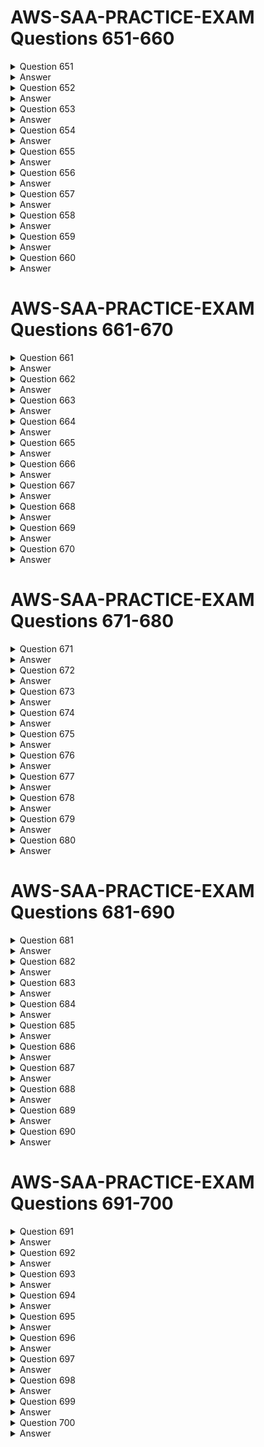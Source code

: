 # AWS-SAA-PRACTICE-EXAM Questions 651-660

<details>
    <summary>Question 651</summary>

A company stores a large volume of image files in an Amazon S3 bucket. The images need to be readily available for the first 180 days. The images are infrequently accessed for the next 180 days. After 360 days, the images need to be archived but must be available instantly upon request. After 5 years, only auditors can access the images. The auditors must be able to retrieve the images within 12 hours. The images cannot be lost during this process. A developer will use S3 Standard storage for the first 180 days. The developer needs to configure an S3 Lifecycle rule. Which solution will meet these requirements MOST cost-effectively?

-   [ ] A. Transition the objects to S3 One Zone-Infrequent Access (S3 One Zone-IA) after 180 days.
    S3 Glacier Instant Retrieval after 360 days, and S3 Glacier Deep Archive after 5 years.
-   [ ] B. Transition the objects to S3 One Zone-Infrequent Access (S3 One Zone-IA) after 180 days.
    S3 Glacier Flexible Retrieval after 360 days, and S3 Glacier Deep Archive after 5 years.
-   [ ] C. Transition the objects to S3 Standard-Infrequent Access (S3 Standard-IA) after 180 days, S3 Glacier Instant Retrieval after 360 days, and S3 Glacier Deep Archive after 5 years.
-   [ ] D. Transition the objects to S3 Standard-Infrequent Access (S3 Standard-IA) after 180 days, S3 Glacier Flexible Retrieval after 360 days, and S3 Glacier Deep Archive after 5 years.

</details>

<details>
    <summary>Answer</summary>

-   [ ] C. Transition the objects to S3 Standard-Infrequent Access (S3 Standard-IA) after 180 days, S3 Glacier Instant Retrieval after 360 days, and S3 Glacier Deep Archive after 5 years.

Why these are the correct answers:

C. Transition the objects to S3 Standard-Infrequent Access (S3 Standard-IA) after 180 days, S3 Glacier Instant Retrieval after 360 days, and S3 Glacier Deep Archive after 5 years.

-   [ ] S3 Standard-IA is cost-effective for infrequently accessed data.
-   [ ] S3 Glacier Instant Retrieval provides instant access for archived data.
-   [ ] S3 Glacier Deep Archive is suitable for long-term archival with retrieval times within 12 hours.
-   [ ] This combination meets all the requirements in a cost-effective manner.

<hr> Why are the other answers wrong? <hr>

-   [ ] A and B. S3 One Zone-IA is cheaper but less resilient than S3 Standard-IA.
-   [ ] D. S3 Glacier Flexible Retrieval has retrieval times of several hours, not instant.

Therefore, Option C is the most cost-effective solution that meets the requirements.
</details>
<details>
    <summary>Question 652</summary>

A company has a large data workload that runs for 6 hours each day. The company cannot lose any data while the process is running. A solutions architect is designing an Amazon EMR cluster configuration to support this critical data workload. Which solution will meet these requirements MOST cost-effectively?

-   [ ] A. Configure a long-running cluster that runs the primary node and core nodes on On-Demand Instances and the task nodes on Spot Instances.
-   [ ] B. Configure a transient cluster that runs the primary node and core nodes on On-Demand Instances and the task nodes on Spot Instances.
-   [ ] C. Configure a transient cluster that runs the primary node on an On-Demand Instance and the core nodes and task nodes on Spot Instances.
-   [ ] D. Configure a long-running cluster that runs the primary node on an On-Demand Instance, the core nodes on Spot Instances, and the task nodes on Spot Instances.

</details>

<details>
    <summary>Answer</summary>

-   [ ] B. Configure a transient cluster that runs the primary node and core nodes on On-Demand Instances and the task nodes on Spot Instances.

Why these are the correct answers:

B. Configure a transient cluster that runs the primary node and core nodes on On-Demand Instances and the task nodes on Spot Instances.

-   [ ] Transient clusters are cost-effective for short-lived workloads.
-   [ ] On-Demand Instances for primary and core nodes ensure data is not lost.
-   [ ] Spot Instances for task nodes reduce costs for compute capacity.

<hr> Why are the other answers wrong? <hr>

-   [ ] A and D. Long-running clusters are more expensive for daily 6-hour workloads.
-   [ ] C. Using Spot Instances for core nodes risks data loss.

Therefore, Option B is the most cost-effective solution for this scenario.
</details>
<details>
    <summary>Question 653</summary>

A company maintains an Amazon RDS database that maps users to cost centers. The company has accounts in an organization in AWS Organizations. The company needs a solution that will tag all resources that are created in a specific AWS account in the organization. The solution must tag each resource with the cost center ID of the user who created the resource. Which solution will meet these requirements?

-   [ ] A. Move the specific AWS account to a new organizational unit (OU) in Organizations from the management account.
    Create a service control policy (SCP) that requires all existing resources to have the correct cost center tag before the resources are created.
    Apply the SCP to the new OU.
-   [ ] B. Create an AWS Lambda function to tag the resources after the Lambda function looks up the appropriate cost center from the RDS database.
    Configure an Amazon EventBridge rule that reacts to AWS CloudTrail events to invoke the Lambda function.
-   [ ] C. Create an AWS CloudFormation stack to deploy an AWS Lambda function.
    Configure the Lambda function to look up the appropriate cost center from the RDS database and to tag resources.
    Create an Amazon EventBridge scheduled rule to invoke the CloudFormation stack.
-   [ ] D. Create an AWS Lambda function to tag the resources with a default value.
    Configure an Amazon EventBridge rule that reacts to AWS CloudTrail events to invoke the Lambda function when a resource is missing the cost center tag.

</details>

<details>
    <summary>Answer</summary>

-   [ ] B. Create an AWS Lambda function to tag the resources after the Lambda function looks up the appropriate cost center from the RDS database.
    Configure an Amazon EventBridge rule that reacts to AWS CloudTrail events to invoke the Lambda function.

Why these are the correct answers:

B. Create an AWS Lambda function to tag the resources after the Lambda function looks up the appropriate cost center from the RDS database. Configure an Amazon EventBridge rule that reacts to AWS CloudTrail events to invoke the Lambda function.

-   [ ] Lambda can look up the cost center ID from the RDS database.
-   [ ] EventBridge can trigger the Lambda function when resources are created.
-   [ ] This ensures all new resources are tagged correctly.

<hr> Why are the other answers wrong? <hr>

-   [ ] A. SCPs do not tag resources; they control permissions.
-   [ ] C. CloudFormation is for provisioning resources, not for continuous tagging.
-   [ ] D. Tagging with a default value does not meet the requirement to use the user's cost center ID.

Therefore, Option B is the correct solution for tagging resources with user-specific cost center IDs.
</details>
<details>
    <summary>Question 654</summary>

A company recently migrated its web application to the AWS Cloud. The company uses an Amazon EC2 instance to run multiple processes to host the application. The processes include an Apache web server that serves static content. The Apache web server makes requests to a PHP application that uses a local Redis server for user sessions. The company wants to redesign the architecture to be highly available and to use AWS managed solutions. Which solution will meet these requirements?

-   [ ] A. Use AWS Elastic Beanstalk to host the static content and the PHP application.
    Configure Elastic Beanstalk to deploy its EC2 instance into a public subnet.
    Assign a public IP address.
-   [ ] B. Use AWS Lambda to host the static content and the PHP application.
    Use an Amazon API Gateway REST API to proxy requests to the Lambda function.
    Set the API Gateway CORS configuration to respond to the domain name.
    Configure Amazon ElastiCache for Redis to handle session information.
-   [ ] C. Keep the backend code on the EC2 instance.
    Create an Amazon ElastiCache for Redis cluster that has Multi-AZ enabled.
    Configure the ElastiCache for Redis cluster in cluster mode.
    Copy the frontend resources to Amazon S3.
    Configure the backend code to reference the EC2 instance.
-   [ ] D. Configure an Amazon CloudFront distribution with an Amazon S3 endpoint to an S3 bucket that is configured to host the static content.
    Configure an Application Load Balancer that targets an Amazon Elastic Container Service (Amazon ECS) service that runs AWS Fargate tasks for the PHP application.
    Configure the PHP application to use an Amazon ElastiCache for Redis cluster that runs in multiple Availability Zones.

</details>

<details>
    <summary>Answer</summary>

-   [ ] D. Configure an Amazon CloudFront distribution with an Amazon S3 endpoint to an S3 bucket that is configured to host the static content.
    Configure an Application Load Balancer that targets an Amazon Elastic Container Service (Amazon ECS) service that runs AWS Fargate tasks for the PHP application.
    Configure the PHP application to use an Amazon ElastiCache for Redis cluster that runs in multiple Availability Zones.

Why these are the correct answers:

D. Configure an Amazon CloudFront distribution with an Amazon S3 endpoint to an S3 bucket that is configured to host the static content. Configure an Application Load Balancer that targets an Amazon Elastic Container Service (Amazon ECS) service that runs AWS Fargate tasks for the PHP application. Configure the PHP application to use an Amazon ElastiCache for Redis cluster that runs in multiple Availability Zones.

-   [ ] CloudFront and S3 provide highly available hosting for static content.
-   [ ] ECS Fargate with an ALB provides scalable and managed compute for the PHP application.
-   [ ] ElastiCache for Redis in Multi-AZ ensures highly available session management.
-   [ ] This architecture uses managed services for high availability.

<hr> Why are the other answers wrong? <hr>

-   [ ] A. Elastic Beanstalk simplifies deployment but does not provide the same level of scalability and management as other services.
-   [ ] B. Lambda is not suitable for hosting long-running applications like a web server.
-   [ ] C. Keeping the backend on EC2 does not fully leverage managed services for scalability and availability.

Therefore, Option D is the best solution for a highly available and managed architecture.
</details>
<details>
    <summary>Question 655</summary>

A company runs a web application on Amazon EC2 instances in an Auto Scaling group that has a target group. The company designed the application to work with session affinity (sticky sessions) for a better user experience. The application must be available publicly over the internet as an endpoint. A WAF must be applied to the endpoint for additional security. Session affinity (sticky sessions) must be configured on the endpoint. Which combination of steps will meet these requirements? (Choose two.)

-   [ ] A. Create a public Network Load Balancer.
    Specify the application target group.
-   [ ] B. Create a Gateway Load Balancer.
    Specify the application target group.
-   [ ] C. Create a public Application Load Balancer.
    Specify the application target group.
-   [ ] D. Create a second target group.
    Add Elastic IP addresses to the EC2 instances.
-   [ ] E. Create a web ACL in AWS WAF.
    Associate the web ACL with the endpoint

</details>

<details>
    <summary>Answer</summary>

-   [ ] C. Create a public Application Load Balancer.
    Specify the application target group.
-   [ ] E. Create a web ACL in AWS WAF.
    Associate the web ACL with the endpoint

Why these are the correct answers:

C. Create a public Application Load Balancer. Specify the application target group.

-   [ ] Application Load Balancers (ALBs) support session affinity (sticky sessions) for web applications.
-   [ ] ALBs can be public, allowing access over the internet.

E. Create a web ACL in AWS WAF. Associate the web ACL with the endpoint

-   [ ] AWS WAF provides web application firewall capabilities.
-   [ ] It can be associated with an ALB for security.

<hr> Why are the other answers wrong? <hr>

-   [ ] A. Network Load Balancers (NLBs) do not support session affinity.
-   [ ] B. Gateway Load Balancers are for third-party virtual appliances.
-   [ ] D. Creating a second target group with Elastic IPs is not necessary for this setup.

Therefore, Options C and E are the correct steps to meet the requirements.
</details>
<details>
    <summary>Question 656</summary>

A company runs a website that stores images of historical events. Website users need the ability to search and view images based on the year that the event in the image occurred. On average, users request each image only once or twice a year. The company wants a highly available solution to store and deliver the images to users. Which solution will meet these requirements MOST cost-effectively?

-   [ ] A. Store images in Amazon Elastic Block Store (Amazon EBS).
    Use a web server that runs on Amazon EC2.
-   [ ] B. Store images in Amazon Elastic File System (Amazon EFS).
    Use a web server that runs on Amazon EC2.
-   [ ] C. Store images in Amazon S3 Standard.
    Use S3 Standard to directly deliver images by using a static website.
-   [ ] D. Store images in Amazon S3 Standard-Infrequent Access (S3 Standard-IA).
    Use S3 Standard-IA to directly deliver images by using a static website.

</details>

<details>
    <summary>Answer</summary>

-   [ ] D. Store images in Amazon S3 Standard-Infrequent Access (S3 Standard-IA).
    Use S3 Standard-IA to directly deliver images by using a static website.

Why these are the correct answers:

D. Store images in Amazon S3 Standard-Infrequent Access (S3 Standard-IA). Use S3 Standard-IA to directly deliver images by using a static website.

-   [ ] S3 Standard-IA is designed for data that is infrequently accessed, which reduces storage costs.
-   [ ] S3 can directly deliver images, simplifying the architecture.
-   [ ] This solution is highly available and cost-effective.

<hr> Why are the other answers wrong? <hr>

-   [ ] A and B. EBS and EFS are more expensive for storing large amounts of infrequently accessed data.
-   [ ] C. S3 Standard is more expensive than S3 Standard-IA for infrequently accessed data.

Therefore, Option D is the most cost-effective solution for storing and delivering images.
</details>
<details>
    <summary>Question 657</summary>

A company has multiple AWS accounts in an organization in AWS Organizations that different business units use. The company has multiple offices around the world. The company needs to update security group rules to allow new office CIDR ranges or to remove old CIDR ranges across the organization. The company wants to centralize the management of security group rules to minimize the administrative overhead that updating CIDR ranges requires. Which solution will meet these requirements MOST cost-effectively?

-   [ ] A. Create VPC security groups in the organization's management account.
    Update the security groups when a CIDR range update is necessary.
-   [ ] B. Create a VPC customer managed prefix list that contains the list of CIDRs.
    Use AWS Resource Access Manager (AWS RAM) to share the prefix list across the organization.
    Use the prefix list in the security groups across the organization.
-   [ ] C. Create an AWS managed prefix list.
    Use an AWS Security Hub policy to enforce the security group update across the organization.
    Use an AWS Lambda function to update the prefix list automatically when the CIDR ranges change.
-   [ ] D. Create security groups in a central administrative AWS account.
    Create an AWS Firewall Manager common security group policy for the whole organization.
    Select the previously created security groups as primary groups in the policy.

</details>

<details>
    <summary>Answer</summary>

-   [ ] B. Create a VPC customer managed prefix list that contains the list of CIDRs.
    Use AWS Resource Access Manager (AWS RAM) to share the prefix list across the organization.
    Use the prefix list in the security groups across the organization.

Why these are the correct answers:

B. Create a VPC customer managed prefix list that contains the list of CIDRs. Use AWS Resource Access Manager (AWS RAM) to share the prefix list across the organization. Use the prefix list in the security groups across the organization.

-   [ ] Prefix lists allow you to group multiple CIDR blocks and reference them in security groups.
-   [ ] AWS RAM allows sharing prefix lists across AWS accounts.
-   [ ] This centralizes CIDR management and reduces overhead.

<hr> Why are the other answers wrong? <hr>

-   [ ] A. Managing security groups in the management account does not scale well.
-   [ ] C. AWS Security Hub does not enforce security group rules.
-   [ ] D. AWS Firewall Manager is more complex and expensive for this simple use case.

Therefore, Option B is the most cost-effective solution for centralized CIDR management.
</details>
<details>
    <summary>Question 658</summary>

A company uses an on-premises network-attached storage (NAS) system to provide file shares to its high performance computing (HPC) workloads. The company wants to migrate its latency-sensitive HPC workloads and its storage to the AWS Cloud. The company must be able to provide NFS and SMB multi-protocol access from the file system. Which solution will meet these requirements with the LEAST latency? (Choose two.)

-   [ ] A. Deploy compute optimized EC2 instances into a cluster placement group.
-   [ ] B. Deploy compute optimized EC2 instances into a partition placement group.
-   [ ] C. Attach the EC2 instances to an Amazon FSx for Lustre file system.
-   [ ] D. Attach the EC2 instances to an Amazon FSx for OpenZFS file system.
-   [ ] E. Attach the EC2 instances to an Amazon FSx for NetApp ONTAP file system.

</details>

<details>
    <summary>Answer</summary>

-   [ ] A. Deploy compute optimized EC2 instances into a cluster placement group.
-   [ ] E. Attach the EC2 instances to an Amazon FSx for NetApp ONTAP file system.

Why these are the correct answers:

A. Deploy compute optimized EC2 instances into a cluster placement group.

-   [ ] Cluster placement groups reduce latency by placing instances close together.
-   [ ] Compute-optimized instances provide high performance for HPC.

E. Attach the EC2 instances to an Amazon FSx for NetApp ONTAP file system.

-   [ ] FSx for NetApp ONTAP provides multi-protocol access (NFS and SMB) and high performance.
-   [ ] It is suitable for latency-sensitive workloads.

<hr> Why are the other answers wrong? <hr>

-   [ ] B. Partition placement groups are for fault tolerance, not minimizing latency.
-   [ ] C and D. FSx for Lustre and FSx for OpenZFS are not the best options for multi-protocol access compared to FSx for NetApp ONTAP.

Therefore, Options A and E are the correct choices for minimizing latency and providing multi-protocol access.
</details>
<details>
    <summary>Question 659</summary>

A company is relocating its data center and wants to securely transfer 50 TB of data to AWS within 2 weeks. The existing data center has a Site-to-Site VPN connection to AWS that is 90% utilized. Which AWS service should a solutions architect use to meet these requirements?

-   [ ] A. AWS DataSync with a VPC endpoint
-   [ ] B. AWS Direct Connect
-   [ ] C. AWS Snowball Edge Storage Optimized
-   [ ] D. AWS Storage Gateway

</details>

<details>
    <summary>Answer</summary>

-   [ ] C. AWS Snowball Edge Storage Optimized

Why these are the correct answers:

C. AWS Snowball Edge Storage Optimized

-   [ ] Snowball Edge is designed for large-scale data transfers.
-   [ ] It bypasses the VPN, which is already heavily utilized.
-   [ ] It can transfer 50 TB within 2 weeks.

<hr> Why are the other answers wrong? <hr>

-   [ ] A. DataSync is for online data transfers, which would be slow over a congested VPN.
-   [ ] B. Direct Connect takes time to establish and is not suitable for a quick, one-time migration.
-   [ ] D. Storage Gateway is for hybrid storage, not for large-scale data migration.

Therefore, Option C is the most suitable service for this scenario.
</details>
<details>
    <summary>Question 660</summary>

A company hosts an application on Amazon EC2 On-Demand Instances in an Auto Scaling group. Application peak hours occur at the same time each day. Application users report slow application performance at the start of peak hours. The application performs normally 2-3 hours after peak hours begin. The company wants to ensure that the application works properly at the start of peak hours. Which solution will meet these requirements?

-   [ ] A. Configure an Application Load Balancer to distribute traffic properly to the instances.
-   [ ] B. Configure a dynamic scaling policy for the Auto Scaling group to launch new instances based on memory utilization.
-   [ ] C. Configure a dynamic scaling policy for the Auto Scaling group to launch new instances based on CPU utilization.
-   [ ] D. Configure a scheduled scaling policy for the Auto Scaling group to launch new instances before peak hours.

</details>

<details>
    <summary>Answer</summary>

-   [ ] D. Configure a scheduled scaling policy for the Auto Scaling group to launch new instances before peak hours.

Why these are the correct answers:

D. Configure a scheduled scaling policy for the Auto Scaling group to launch new instances before peak hours.

-   [ ] Scheduled scaling allows you to add instances in advance of known peak times.
-   [ ] This ensures capacity is available when needed, preventing performance issues.

<hr> Why are the other answers wrong? <hr>

-   [ ] A. An ALB distributes traffic but does not address scaling.
-   [ ] B and C. Dynamic scaling reacts to increased load, but in this case, the load is predictable, so scheduled scaling is more efficient.

Therefore, Option D is the best solution for predictable peak hours.
</details>

# AWS-SAA-PRACTICE-EXAM Questions 661-670

<details>
    <summary>Question 661</summary>

A company runs applications on AWS that connect to the company's Amazon RDS database. The applications scale on weekends and at peak times of the year. The company wants to scale the database more effectively for its applications that connect to the database. Which solution will meet these requirements with the LEAST operational overhead?

-   [ ] A. Use Amazon DynamoDB with connection pooling with a target group configuration for the database.
    Change the applications to use the DynamoDB endpoint.
-   [ ] B. Use Amazon RDS Proxy with a target group for the database.
    Change the applications to use the RDS Proxy endpoint.
-   [ ] C. Use a custom proxy that runs on Amazon EC2 as an intermediary to the database.
    Change the applications to use the custom proxy endpoint.
-   [ ] D. Use an AWS Lambda function to provide connection pooling with a target group configuration for the database.
    Change the applications to use the Lambda function.

</details>

<details>
    <summary>Answer</summary>

-   [ ] B. Use Amazon RDS Proxy with a target group for the database.
    Change the applications to use the RDS Proxy endpoint.

Why these are the correct answers:

B. Use Amazon RDS Proxy with a target group for the database. Change the applications to use the RDS Proxy endpoint.

-   [ ] Amazon RDS Proxy manages database connections, improving scalability and efficiency.
-   [ ] It reduces the overhead of establishing new connections.
-   [ ] This is a managed service, minimizing operational overhead.

<hr> Why are the other answers wrong? <hr>

-   [ ] A. DynamoDB is a NoSQL database and requires significant application changes.
-   [ ] C. A custom proxy on EC2 requires managing EC2 instances.
-   [ ] D. Lambda is not suitable for managing database connections.

Therefore, Option B is the most suitable solution for efficient database scaling with minimal overhead.
</details>
<details>
    <summary>Question 662</summary>

A company uses AWS Cost Explorer to monitor its AWS costs. The company notices that Amazon Elastic Block Store (Amazon EBS) storage and snapshot costs increase every month. However, the company does not purchase additional EBS storage every month. The company wants to optimize monthly costs for its current storage usage. Which solution will meet these requirements with the LEAST operational overhead?

-   [ ] A. Use logs in Amazon CloudWatch Logs to monitor the storage utilization of Amazon EBS.
    Use Amazon EBS Elastic Volumes to reduce the size of the EBS volumes.
-   [ ] B. Use a custom script to monitor space usage.
    Use Amazon EBS Elastic Volumes to reduce the size of the EBS volumes.
-   [ ] C. Delete all expired and unused snapshots to reduce snapshot costs.
-   [ ] D. Delete all nonessential snapshots.
    Use Amazon Data Lifecycle Manager to create and manage the snapshots according to the company's snapshot policy requirements.

</details>

<details>
    <summary>Answer</summary>

-   [ ] D. Delete all nonessential snapshots.
    Use Amazon Data Lifecycle Manager to create and manage the snapshots according to the company's snapshot policy requirements.

Why these are the correct answers:

D. Delete all nonessential snapshots. Use Amazon Data Lifecycle Manager to create and manage the snapshots according to the company's snapshot policy requirements.

-   [ ] Snapshots consume storage and increase costs.
-   [ ] Deleting nonessential snapshots reduces costs.
-   [ ] Data Lifecycle Manager automates snapshot management.

<hr> Why are the other answers wrong? <hr>

-   [ ] A and B. Monitoring storage utilization does not directly reduce snapshot costs.
-   [ ] C. Manually deleting snapshots is operationally intensive.

Therefore, Option D is the most efficient solution for optimizing EBS costs.
</details>
<details>
    <summary>Question 663</summary>

A company is developing a new application on AWS. The application consists of an Amazon Elastic Container Service (Amazon ECS) cluster, an Amazon S3 bucket that contains assets for the application, and an Amazon RDS for MySQL database that contains the dataset for the application. The dataset contains sensitive information. The company wants to ensure that only the ECS cluster can access the data in the RDS for MySQL database and the data in the S3 bucket. Which solution will meet these requirements?

-   [ ] A. Create a new AWS Key Management Service (AWS KMS) customer managed key to encrypt both the S3 bucket and the RDS for MySQL database.
    Ensure that the KMS key policy includes encrypt and decrypt permissions for the ECS task execution role.
-   [ ] B. Create an AWS Key Management Service (AWS KMS) AWS managed key to encrypt both the S3 bucket and the RDS for MySQL database.
    Ensure that the S3 bucket policy specifies the ECS task execution role as a user.
-   [ ] C. Create an S3 bucket policy that restricts bucket access to the ECS task execution role.
    Create a VPC endpoint for Amazon RDS for MySQL.
    Update the RDS for MySQL security group to allow access from only the subnets that the ECS cluster will generate tasks in.
-   [ ] D. Create a VPC endpoint for Amazon RDS for MySQL.
    Update the RDS for MySQL security group to allow access from only the subnets that the ECS cluster will generate tasks in.
    Create a VPC endpoint for Amazon S3.
    Update the S3 bucket policy to allow access from only the S3 VPC endpoint.

</details>

<details>
    <summary>Answer</summary>

-   [ ] A. Create a new AWS Key Management Service (AWS KMS) customer managed key to encrypt both the S3 bucket and the RDS for MySQL database.
    Ensure that the KMS key policy includes encrypt and decrypt permissions for the ECS task execution role.

Why these are the correct answers:

A. Create a new AWS Key Management Service (AWS KMS) customer managed key to encrypt both the S3 bucket and the RDS for MySQL database. Ensure that the KMS key policy includes encrypt and decrypt permissions for the ECS task execution role.

-   [ ] KMS encrypts data, controlling access through key policies.
-   [ ] A customer-managed key provides control over encryption.
-   [ ] Granting ECS task execution role permissions in the KMS key policy allows the ECS cluster to access the data.

<hr> Why are the other answers wrong? <hr>

-   [ ] B. AWS managed keys do not provide fine-grained access control.
-   [ ] C. S3 bucket policies and VPC endpoints do not directly control access to encrypted data.
-   [ ] D. VPC endpoints control network access but do not encrypt data.

Therefore, Option A is the most secure solution for controlling data access.
</details>
<details>
    <summary>Question 664</summary>

A company has a web application that runs on premises. The application experiences latency issues during peak hours. The latency issues occur twice each month. At the start of a latency issue, the application's CPU utilization immediately increases to 10 times its normal amount. The company wants to migrate the application to AWS to improve latency. The company also wants to scale the application automatically when application demand increases. The company will use AWS Elastic Beanstalk for application deployment. Which solution will meet these requirements?

-   [ ] A. Configure an Elastic Beanstalk environment to use burstable performance instances in unlimited mode.
    Configure the environment to scale based on requests.
-   [ ] B. Configure an Elastic Beanstalk environment to use compute optimized instances.
    Configure the environment to scale based on requests.
-   [ ] C. Configure an Elastic Beanstalk environment to use compute optimized instances.
    Configure the environment to scale on a schedule.
-   [ ] D. Configure an Elastic Beanstalk environment to use burstable performance instances in unlimited mode.
    Configure the environment to scale on predictive metrics.

</details>

<details>
    <summary>Answer</summary>

-   [ ] A. Configure an Elastic Beanstalk environment to use burstable performance instances in unlimited mode.
    Configure the environment to scale based on requests.

Why these are the correct answers:

A. Configure an Elastic Beanstalk environment to use burstable performance instances in unlimited mode. Configure the environment to scale based on requests.

-   [ ] Burstable performance instances in unlimited mode can handle CPU spikes.
-   [ ] Scaling based on requests allows for automatic scaling.
-   [ ] This combination addresses both latency and scaling needs.

<hr> Why are the other answers wrong? <hr>

-   [ ] B and C. Compute-optimized instances are more expensive and may not be necessary for occasional spikes.
-   [ ] D. Predictive metrics are less effective for sudden, unpredictable spikes.

Therefore, Option A is the most cost-effective solution for handling latency and scaling.
</details>
<details>
    <summary>Question 665</summary>

A company has customers located across the world. The company wants to use automation to secure its systems and network infrastructure. The company's security team must be able to track and audit all incremental changes to the infrastructure. Which solution will meet these requirements?

-   [ ] A. Use AWS Organizations to set up the infrastructure.
    Use AWS Config to track changes.
-   [ ] B. Use AWS CloudFormation to set up the infrastructure.
    Use AWS Config to track changes.
-   [ ] C. Use AWS Organizations to set up the infrastructure.
    Use AWS Service Catalog to track changes.
-   [ ] D. Use AWS CloudFormation to set up the infrastructure.
    Use AWS Service Catalog to track changes.

</details>

<details>
    <summary>Answer</summary>

-   [ ] B. Use AWS CloudFormation to set up the infrastructure.
    Use AWS Config to track changes.

Why these are the correct answers:

B. Use AWS CloudFormation to set up the infrastructure. Use AWS Config to track changes.

-   [ ] CloudFormation automates infrastructure deployment.
-   [ ] AWS Config tracks configuration changes for auditing.
-   [ ] This combination provides automation and security tracking.

<hr> Why are the other answers wrong? <hr>

-   [ ] A and C. AWS Organizations is for managing AWS accounts, not infrastructure.
-   [ ] D. AWS Service Catalog is for creating and managing catalogs of IT services.

Therefore, Option B is the correct solution for automating infrastructure setup and tracking changes.
</details>
<details>
    <summary>Question 666</summary>

A startup company is hosting a website for its customers on an Amazon EC2 instance. The website consists of a stateless Python application and a MySQL database. The website serves only a small amount of traffic. The company is concerned about the reliability of the instance and needs to migrate to a highly available architecture. The company cannot modify the application code. Which combination of actions should a solutions architect take to achieve high availability for the website? (Choose two.)

-   [ ] A. Provision an internet gateway in each Availability Zone in use.
-   [ ] B. Migrate the database to an Amazon RDS for MySQL Multi-AZ DB instance.
-   [ ] C. Migrate the database to Amazon DynamoDB, and enable DynamoDB auto scaling.
-   [ ] D. Use AWS DataSync to synchronize the database data across multiple EC2 instances.
-   [ ] E. Create an Application Load Balancer to distribute traffic to an Auto Scaling group of EC2 instances that are distributed across two Availability Zones.

</details>

<details>
    <summary>Answer</summary>

-   [ ] B. Migrate the database to an Amazon RDS for MySQL Multi-AZ DB instance.
-   [ ] E. Create an Application Load Balancer to distribute traffic to an Auto Scaling group of EC2 instances that are distributed across two Availability Zones.

Why these are the correct answers:

B. Migrate the database to an Amazon RDS for MySQL Multi-AZ DB instance.

-   [ ] RDS Multi-AZ provides high availability for databases.
-   [ ] It automatically handles failover in case of an outage.

E. Create an Application Load Balancer to distribute traffic to an Auto Scaling group of EC2 instances that are distributed across two Availability Zones.

-   [ ] An ALB and Auto Scaling group provide high availability for the application.
-   [ ] They distribute traffic and scale instances across AZs.

<hr> Why are the other answers wrong? <hr>

-   [ ] A. Internet Gateways are for VPC connectivity, not high availability.
-   [ ] C. DynamoDB requires application code changes.
-   [ ] D. DataSync is for data transfer, not high availability.

Therefore, Options B and E are the correct actions for achieving high availability.
</details>
<details>
    <summary>Question 667</summary>

A company is moving its data and applications to AWS during a multiyear migration project. The company wants to securely access data on Amazon S3 from the company's AWS Region and from the company's on-premises location. The data must not traverse the internet. The company has established an AWS Direct Connect connection between its Region and its on-premises location. Which solution will meet these requirements?

-   [ ] A. Create gateway endpoints for Amazon S3.
    Use the gateway endpoints to securely access the data from the Region and the on-premises location.
-   [ ] B. Create a gateway in AWS Transit Gateway to access Amazon S3 securely from the Region and the on-premises location.
-   [ ] C. Create interface endpoints for Amazon S3.
    Use the interface endpoints to securely access the data from the Region and the on-premises location.
-   [ ] D. Use an AWS Key Management Service (AWS KMS) key to access the data securely from the Region and the on-premises location.

</details>

<details>
    <summary>Answer</summary>

-   [ ] C. Create interface endpoints for Amazon S3.
    Use the interface endpoints to securely access the data from the Region and the on-premises location.

Why these are the correct answers:

C. Create interface endpoints for Amazon S3. Use the interface endpoints to securely access the data from the Region and the on-premises location.

-   [ ] Interface endpoints use private IP addresses within your VPC.
-   [ ] They keep traffic within the AWS network and the Direct Connect connection.
-   [ ] This ensures data does not traverse the internet.

<hr> Why are the other answers wrong? <hr>

-   [ ] A. Gateway endpoints use gateway resources, not private IPs.
-   [ ] B. Transit Gateway does not directly provide S3 access.
-   [ ] D. KMS is for encryption, not network access.

Therefore, Option C is the correct solution for secure S3 access.
</details>
<details>
    <summary>Question 668</summary>

A company created a new organization in AWS Organizations. The organization has multiple accounts for the company's development teams. The development team members use AWS IAM Identity Center (AWS Single Sign-On) to access the accounts. For each of the company's applications, the development teams must use a predefined application name to tag resources that are created. A solutions architect needs to design a solution that gives the development team the ability to create resources only if the application name tag has an approved value. Which solution will meet these requirements?

-   [ ] A. Create an IAM group that has a conditional Allow policy that requires the application name tag to be specified for resources to be created.
-   [ ] B. Create a cross-account role that has a Deny policy for any resource that has the application name tag.
-   [ ] C. Create a resource group in AWS Resource Groups to validate that the tags are applied to all resources in all accounts.
-   [ ] D. Create a tag policy in Organizations that has a list of allowed application names.

</details>

<details>
    <summary>Answer</summary>

-   [ ] D. Create a tag policy in Organizations that has a list of allowed application names.

Why these are the correct answers:

D. Create a tag policy in Organizations that has a list of allowed application names.

-   [ ] Tag policies enforce tagging consistency across AWS Organizations.
-   [ ] They allow you to specify allowed values for tags.
-   [ ] This ensures resources are created with approved tags.

<hr> Why are the other answers wrong? <hr>

-   [ ] A. IAM policies can require tags but cannot enforce allowed values.
-   [ ] B. Deny policies are not the best approach for enforcing allowed values.
-   [ ] C. Resource Groups organize resources but do not enforce tagging.

Therefore, Option D is the correct solution for enforcing approved tag values.
</details>
<details>
    <summary>Question 669</summary>

A company runs its databases on Amazon RDS for PostgreSQL. The company wants a secure solution to manage the master user password by rotating the password every 30 days. Which solution will meet these requirements with the LEAST operational overhead?

-   [ ] A. Use Amazon EventBridge to schedule a custom AWS Lambda function to rotate the password every 30 days.
-   [ ] B. Use the modify-db-instance command in the AWS CLI to change the password.
-   [ ] C. Integrate AWS Secrets Manager with Amazon RDS for PostgreSQL to automate password rotation.
-   [ ] D. Integrate AWS Systems Manager Parameter Store with Amazon RDS for PostgreSQL to automate password rotation.

</details>

<details>
    <summary>Answer</summary>

-   [ ] C. Integrate AWS Secrets Manager with Amazon RDS for PostgreSQL to automate password rotation.

Why these are the correct answers:

C. Integrate AWS Secrets Manager with Amazon RDS for PostgreSQL to automate password rotation.

-   [ ] AWS Secrets Manager can automatically rotate RDS passwords.
-   [ ] It is a managed service, minimizing operational overhead.
-   [ ] This provides a secure and automated solution.

<hr> Why are the other answers wrong? <hr>

-   [ ] A. Lambda and EventBridge require custom code and management.
-   [ ] B. AWS CLI requires manual intervention.
-   [ ] D. Parameter Store is for storing parameters, not automating password rotation.

Therefore, Option C is the most efficient solution for automated password rotation.
</details>
<details>
    <summary>Question 670</summary>

A company performs tests on an application that uses an Amazon DynamoDB table. The tests run for 4 hours once a week. The company knows how many read and write operations the application performs to the table each second during the tests. The company does not currently use DynamoDB for any other use case. A solutions architect needs to optimize the costs for the table. Which solution will meet these requirements?

-   [ ] A. Choose on-demand mode.
    Update the read and write capacity units appropriately.
-   [ ] B. Choose provisioned mode.
    Update the read and write capacity units appropriately.
-   [ ] C. Purchase DynamoDB reserved capacity for a 1-year term.
-   [ ] D. Purchase DynamoDB reserved capacity for a 3-year term.

</details>

<details>
    <summary>Answer</summary>

-   [ ] B. Choose provisioned mode.
    Update the read and write capacity units appropriately.

Why these are the correct answers:

B. Choose provisioned mode. Update the read and write capacity units appropriately.

-   [ ] Provisioned mode is cost-effective when you know the workload capacity.
-   [ ] Since the company knows the read/write operations, they can provision accordingly.
-   [ ] This avoids the costs of on-demand mode for predictable workloads.

<hr> Why are the other answers wrong? <hr>

-   [ ] A. On-demand mode is for unpredictable workloads, which is not the case here.
-   [ ] C and D. Reserved capacity is for sustained usage, not for 4-hour weekly tests.

Therefore, Option B is the best solution for cost optimization with known capacity needs.
</details>

# AWS-SAA-PRACTICE-EXAM Questions 671-680

<details>
    <summary>Question 671</summary>

A company runs its applications on Amazon EC2 instances. The company performs periodic financial assessments of its AWS costs. The company recently identified unusual spending. The company needs a solution to prevent unusual spending. The solution must monitor costs and notify responsible stakeholders in the event of unusual spending. Which solution will meet these requirements?

-   [ ] A. Use an AWS Budgets template to create a zero spend budget.
-   [ ] B. Create an AWS Cost Anomaly Detection monitor in the AWS Billing and Cost Management console.
-   [ ] C. Create AWS Pricing Calculator estimates for the current running workload pricing details.
-   [ ] D. Use Amazon CloudWatch to monitor costs and to identify unusual spending.

</details>

<details>
    <summary>Answer</summary>

-   [ ] B. Create an AWS Cost Anomaly Detection monitor in the AWS Billing and Cost Management console.

Why these are the correct answers:

B. Create an AWS Cost Anomaly Detection monitor in the AWS Billing and Cost Management console.

-   [ ] AWS Cost Anomaly Detection monitors costs and identifies unusual spending patterns.
-   [ ] It notifies stakeholders about anomalies.
-   [ ] This solution is designed to prevent unexpected costs.

<hr> Why are the other answers wrong? <hr>

-   [ ] A. A zero-spend budget does not monitor or notify about unusual spending.
-   [ ] C. AWS Pricing Calculator estimates costs but does not monitor spending.
-   [ ] D. CloudWatch monitors metrics, not cost anomalies.

Therefore, Option B is the most suitable solution for preventing unusual spending.
</details>
<details>
    <summary>Question 672</summary>

A marketing company receives a large amount of new clickstream data in Amazon S3 from a marketing campaign. The company needs to analyze the clickstream data in Amazon S3 quickly. Then the company needs to determine whether to process the data further in the data pipeline. Which solution will meet these requirements with the LEAST operational overhead?

-   [ ] A. Create external tables in a Spark catalog.
    Configure jobs in AWS Glue to query the data.
-   [ ] B. Configure an AWS Glue crawler to crawl the data.
    Configure Amazon Athena to query the data.
-   [ ] C. Create external tables in a Hive metastore.
    Configure Spark jobs in Amazon EMR to query the data.
-   [ ] D. Configure an AWS Glue crawler to crawl the data.
    Configure Amazon Kinesis Data Analytics to use SQL to query the data.

</details>

<details>
    <summary>Answer</summary>

-   [ ] B. Configure an AWS Glue crawler to crawl the data.
    Configure Amazon Athena to query the data.

Why these are the correct answers:

B. Configure an AWS Glue crawler to crawl the data. Configure Amazon Athena to query the data.

-   [ ] AWS Glue crawler automatically infers the schema of data in S3.
-   [ ] Amazon Athena allows querying data in S3 using SQL.
-   [ ] This combination is efficient and has minimal overhead.

<hr> Why are the other answers wrong? <hr>

-   [ ] A and C. Spark and EMR involve more setup and management overhead.
-   [ ] D. Kinesis Data Analytics is for streaming data, not batch analysis of S3 data.

Therefore, Option B is the most efficient solution for quick analysis of clickstream data.
</details>
<details>
    <summary>Question 673</summary>

A company runs an SMB file server in its data center. The file server stores large files that the company frequently accesses for up to 7 days after the file creation date. After 7 days, the company needs to be able to access the files with a maximum retrieval time of 24 hours. Which solution will meet these requirements?

-   [ ] A. Use AWS DataSync to copy data that is older than 7 days from the SMB file server to AWS.
-   [ ] B. Create an Amazon S3 File Gateway to increase the company's storage space.
    Create an S3 Lifecycle policy to transition the data to S3 Glacier Deep Archive after 7 days.
-   [ ] C. Create an Amazon FSx File Gateway to increase the company's storage space.
    Create an Amazon S3 Lifecycle policy to transition the data after 7 days.
-   [ ] D. Configure access to Amazon S3 for each user.
    Create an S3 Lifecycle policy to transition the data to S3 Glacier Flexible Retrieval after 7 days.

</details>

<details>
    <summary>Answer</summary>

-   [ ] B. Create an Amazon S3 File Gateway to increase the company's storage space.
    Create an S3 Lifecycle policy to transition the data to S3 Glacier Deep Archive after 7 days.

Why these are the correct answers:

B. Create an Amazon S3 File Gateway to increase the company's storage space. Create an S3 Lifecycle policy to transition the data to S3 Glacier Deep Archive after 7 days.

-   [ ] S3 File Gateway provides on-premises access to S3.
-   [ ] S3 Lifecycle policy can move data to Glacier Deep Archive.
-   [ ] Glacier Deep Archive meets the 24-hour retrieval requirement.

<hr> Why are the other answers wrong? <hr>

-   [ ] A. DataSync is for migration, not ongoing storage.
-   [ ] C. FSx File Gateway is not a valid service.
-   [ ] D. Configuring S3 access for each user is complex, and Glacier Flexible Retrieval does not guarantee 24-hour retrieval.

Therefore, Option B is the correct solution for storing and retrieving files.
</details>
<details>
    <summary>Question 674</summary>

A company runs a web application on Amazon EC2 instances in an Auto Scaling group. The application uses a database that runs on an Amazon RDS for PostgreSQL DB instance. The application performs slowly when traffic increases. The database experiences a heavy read load during periods of high traffic. Which actions should a solutions architect take to resolve these performance issues? (Choose two.)

-   [ ] A. Turn on auto scaling for the DB instance.
-   [ ] B. Create a read replica for the DB instance.
    Configure the application to send read traffic to the read replica.
-   [ ] C. Convert the DB instance to a Multi-AZ DB instance deployment.
    Configure the application to send read traffic to the standby DB instance.
-   [ ] D. Create an Amazon ElastiCache cluster.
    Configure the application to cache query results in the ElastiCache cluster.
-   [ ] E. Configure the Auto Scaling group subnets to ensure that the EC2 instances are provisioned in the same Availability Zone as the DB instance.

</details>

<details>
    <summary>Answer</summary>

-   [ ] B. Create a read replica for the DB instance.
    Configure the application to send read traffic to the read replica.
-   [ ] D. Create an Amazon ElastiCache cluster.
    Configure the application to cache query results in the ElastiCache cluster.

Why these are the correct answers:

B. Create a read replica for the DB instance. Configure the application to send read traffic to the read replica.

-   [ ] Read replicas offload read traffic from the primary database.
-   [ ] This improves database performance.

D. Create an Amazon ElastiCache cluster. Configure the application to cache query results in the ElastiCache cluster.

-   [ ] ElastiCache reduces database load by caching frequently accessed data.
-   [ ] This improves application performance.

<hr> Why are the other answers wrong? <hr>

-   [ ] A. Auto Scaling for RDS is not a direct solution for read-heavy workloads.
-   [ ] C. Multi-AZ is for high availability, not read scaling.
-   [ ] E. AZ placement does not directly address database read load.

Therefore, Options B and D are the correct actions to resolve performance issues.
</details>
<details>
    <summary>Question 675</summary>

A company uses Amazon EC2 instances and Amazon Elastic Block Store (Amazon EBS) volumes to run an application. The company creates one snapshot of each EBS volume every day to meet compliance requirements. The company wants to implement an architecture that prevents the accidental deletion of EBS volume snapshots. The solution must not change the administrative rights of the storage administrator user. Which solution will meet these requirements with the LEAST administrative effort?

-   [ ] A. Create an IAM role that has permission to delete snapshots.
    Attach the role to a new EC2 instance.
    Use the AWS CLI from the new EC2 instance to delete snapshots.
-   [ ] B. Create an IAM policy that denies snapshot deletion.
    Attach the policy to the storage administrator user.
-   [ ] C. Add tags to the snapshots.
    Create retention rules in Recycle Bin for EBS snapshots that have the tags.
-   [ ] D. Lock the EBS snapshots to prevent deletion.

</details>

<details>
    <summary>Answer</summary>

-   [ ] D. Lock the EBS snapshots to prevent deletion.

Why these are the correct answers:

D. Lock the EBS snapshots to prevent deletion.

-   [ ] Snapshot locking prevents deletion.
-   [ ] It does not require changing administrator rights.
-   [ ] This is the simplest way to prevent accidental deletion.

<hr> Why are the other answers wrong? <hr>

-   [ ] A. Using a separate EC2 instance and IAM role adds complexity.
-   [ ] B. Denying snapshot deletion changes administrator rights.
-   [ ] C. Recycle Bin is for recovery, not prevention.

Therefore, Option D is the most straightforward solution.
</details>
<details>
    <summary>Question 676</summary>

A company's application uses Network Load Balancers, Auto Scaling groups, Amazon EC2 instances, and databases that are deployed in an Amazon VPC. The company wants to capture information about traffic to and from the network interfaces in near real time in its Amazon VPC. The company wants to send the information to Amazon OpenSearch Service for analysis. Which solution will meet these requirements?

-   [ ] A. Create a log group in Amazon CloudWatch Logs.
    Configure VPC Flow Logs to send the log data to the log group.
    Use Amazon Kinesis Data Streams to stream the logs from the log group to OpenSearch Service.
-   [ ] B. Create a log group in Amazon CloudWatch Logs.
    Configure VPC Flow Logs to send the log data to the log group.
    Use Amazon Kinesis Data Firehose to stream the logs from the log group to OpenSearch Service.
-   [ ] C. Create a trail in AWS CloudTrail.
    Configure VPC Flow Logs to send the log data to the trail.
    Use Amazon Kinesis Data Streams to stream the logs from the trail to OpenSearch Service.
-   [ ] D. Create a trail in AWS CloudTrail.
    Configure VPC Flow Logs to send the log data to the trail.
    Use Amazon Kinesis Data Firehose to stream the logs from the trail to OpenSearch Service.

</details>

<details>
    <summary>Answer</summary>

-   [ ] B. Create a log group in Amazon CloudWatch Logs.
    Configure VPC Flow Logs to send the log data to the log group.
    Use Amazon Kinesis Data Firehose to stream the logs from the log group to OpenSearch Service.

Why these are the correct answers:

B. Create a log group in Amazon CloudWatch Logs. Configure VPC Flow Logs to send the log data to the log group. Use Amazon Kinesis Data Firehose to stream the logs from the log group to OpenSearch Service.

-   [ ] VPC Flow Logs capture information about IP traffic.
-   [ ] CloudWatch Logs stores the log data.
-   [ ] Kinesis Data Firehose streams logs to OpenSearch Service.

<hr> Why are the other answers wrong? <hr>

-   [ ] A. Kinesis Data Streams is for real-time data streams, not log delivery.
-   [ ] C and D. CloudTrail records API calls, not network traffic.

Therefore, Option B is the correct solution for capturing and analyzing network traffic.
</details>
<details>
    <summary>Question 677</summary>

A company is developing an application that will run on a production Amazon Elastic Kubernetes Service (Amazon EKS) cluster. The EKS cluster has managed node groups that are provisioned with On-Demand Instances. The company needs a dedicated EKS cluster for development work. The company will use the development cluster infrequently to test the resiliency of the application. The EKS cluster must manage all the nodes. Which solution will meet these requirements MOST cost-effectively?

-   [ ] A. Create a managed node group that contains only Spot Instances.
-   [ ] B. Create two managed node groups.
    Provision one node group with On-Demand Instances.
    Provision the second node group with Spot Instances.
-   [ ] C. Create an Auto Scaling group that has a launch configuration that uses Spot Instances.
    Configure the user data to add the nodes to the EKS cluster.
-   [ ] D. Create a managed node group that contains only On-Demand Instances.

</details>

<details>
    <summary>Answer</summary>

-   [ ] B. Create two managed node groups.
    Provision one node group with On-Demand Instances.
    Provision the second node group with Spot Instances.

Why these are the correct answers:

B. Create two managed node groups. Provision one node group with On-Demand Instances. Provision the second node group with Spot Instances.

-   [ ] Managed node groups simplify node management.
-   [ ] Spot Instances are cost-effective for infrequent testing.
-   [ ] Having one On-Demand group provides a fallback.

<hr> Why are the other answers wrong? <hr>

-   [ ] A. Only Spot Instances may lead to interruptions.
-   [ ] C. Auto Scaling groups require more management than managed node groups.
-   [ ] D. On-Demand Instances are more expensive for infrequent use.

Therefore, Option B is the most cost-effective solution for a development EKS cluster.
</details>
<details>
    <summary>Question 678</summary>

A company stores sensitive data in Amazon S3. A solutions architect needs to create an encryption solution. The company needs to fully control the ability of users to create, rotate, and disable encryption keys with minimal effort for any data that must be encrypted. Which solution will meet these requirements?

-   [ ] A. Use default server-side encryption with Amazon S3 managed encryption keys (SSE-S3) to store the sensitive data.
-   [ ] B. Create a customer managed key by using AWS Key Management Service (AWS KMS).
    Use the new key to encrypt the S3 objects by using server-side encryption with AWS KMS keys (SSE-KMS).
-   [ ] C. Create an AWS managed key by using AWS Key Management Service (AWS KMS).
    Use the new key to encrypt the S3 objects by using server-side encryption with AWS KMS keys (SSE-KMS).
-   [ ] D. Download S3 objects to an Amazon EC2 instance.
    Encrypt the objects by using customer managed keys.
    Upload the encrypted objects back into Amazon S3.

</details>

<details>
    <summary>Answer</summary>

-   [ ] B. Create a customer managed key by using AWS Key Management Service (AWS KMS).
    Use the new key to encrypt the S3 objects by using server-side encryption with AWS KMS keys (SSE-KMS).

Why these are the correct answers:

B. Create a customer managed key by using AWS Key Management Service (AWS KMS). Use the new key to encrypt the S3 objects by using server-side encryption with AWS KMS keys (SSE-KMS).

-   [ ] Customer managed keys give you full control over the key lifecycle.
-   [ ] SSE-KMS simplifies encryption and decryption.
-   [ ] This solution meets the control and management requirements.

<hr> Why are the other answers wrong? <hr>

-   [ ] A. SSE-S3 keys are managed by AWS, not the customer.
-   [ ] C. AWS managed keys do not provide full control.
-   [ ] D. Encrypting on EC2 adds complexity and overhead.

Therefore, Option B is the correct solution for controlling encryption keys.
</details>
<details>
    <summary>Question 679</summary>

A company wants to back up its on-premises virtual machines (VMs) to AWS. The company's backup solution exports on-premises backups to an Amazon S3 bucket as objects. The S3 backups must be retained for 30 days and must be automatically deleted after 30 days. Which combination of steps will meet these requirements? (Choose three.)

-   [ ] A. Create an S3 bucket that has S3 Object Lock enabled.
-   [ ] B. Create an S3 bucket that has object versioning enabled.
-   [ ] C. Configure a default retention period of 30 days for the objects.
-   [ ] D. Configure an S3 Lifecycle policy to protect the objects for 30 days.
-   [ ] E. Configure an S3 Lifecycle policy to expire the objects after 30 days.
-   [ ] F. Configure the backup solution to tag the objects with a 30-day retention period

</details>

<details>
    <summary>Answer</summary>

-   [ ] A. Create an S3 bucket that has S3 Object Lock enabled.
-   [ ] C. Configure a default retention period of 30 days for the objects.
-   [ ] E. Configure an S3 Lifecycle policy to expire the objects after 30 days.

Why these are the correct answers:

A. Create an S3 bucket that has S3 Object Lock enabled.

-   [ ] Object Lock prevents objects from being deleted or overwritten.
-   [ ] This ensures backups are retained.

C. Configure a default retention period of 30 days for the objects.

-   [ ] This enforces the 30-day retention requirement.

E. Configure an S3 Lifecycle policy to expire the objects after 30 days.

-   [ ] Lifecycle policies automate object deletion.
-   [ ] This ensures automatic deletion after 30 days.

<hr> Why are the other answers wrong? <hr>

-   [ ] B. Versioning keeps multiple versions, not retention.
-   [ ] D. Lifecycle policies do not protect objects for 30 days; they manage transitions or expiration.
-   [ ] F. Backup solution tagging does not enforce retention in S3.

Therefore, Options A, C, and E are the correct steps for backup retention and deletion.
</details>
<details>
    <summary>Question 680</summary>

A solutions architect needs to copy files from an Amazon S3 bucket to an Amazon Elastic File System (Amazon EFS) file system and another S3 bucket. The files must be copied continuously. New files are added to the original S3 bucket consistently. The copied files should be overwritten only if the source file changes. Which solution will meet these requirements with the LEAST operational overhead?

-   [ ] A. Create an AWS DataSync location for both the destination S3 bucket and the EFS file system.
    Create a task for the destination S3 bucket and the EFS file system.
    Set the transfer mode to transfer only data that has changed.
-   [ ] B. Create an AWS Lambda function.
    Mount the file system to the function.
    Set up an S3 event notification to invoke the function when files are created and changed in Amazon S3.
    Configure the function to copy files to the file system and the destination S3 bucket.
-   [ ] C. Create an AWS DataSync location for both the destination S3 bucket and the EFS file system.
    Create a task for the destination S3 bucket and the EFS file system.
    Set the transfer mode to transfer all data.
-   [ ] D. Launch an Amazon EC2 instance in the same VPC as the file system.
    Mount the file system.
    Create a script to routinely synchronize all objects that changed in the origin S3 bucket to the destination S3 bucket and the mounted file system.

</details>

<details>
    <summary>Answer</summary>

-   [ ] A. Create an AWS DataSync location for both the destination S3 bucket and the EFS file system.
    Create a task for the destination S3 bucket and the EFS file system.
    Set the transfer mode to transfer only data that has changed.

Why these are the correct answers:

A. Create an AWS DataSync location for both the destination S3 bucket and the EFS file system. Create a task for the destination S3 bucket and the EFS file system. Set the transfer mode to transfer only data that has changed.

-   [ ] AWS DataSync automates data transfer between AWS storage services.
-   [ ] It can transfer only changed data, optimizing efficiency.
-   [ ] This solution minimizes operational overhead.

<hr> Why are the other answers wrong? <hr>

-   [ ] B. Lambda requires more setup and management.
-   [ ] C. Transferring all data is inefficient.
-   [ ] D. EC2 and a custom script involve more manual work.

Therefore, Option A is the most efficient solution for continuous file copying.
</details>

# AWS-SAA-PRACTICE-EXAM Questions 681-690

<details>
    <summary>Question 681</summary>

A company uses Amazon EC2 instances and stores data on Amazon Elastic Block Store (Amazon EBS) volumes. The company must ensure that all data is encrypted at rest by using AWS Key Management Service (AWS KMS). The company must be able to control rotation of the encryption keys. Which solution will meet these requirements with the LEAST operational overhead?

-   [ ] A. Create a customer managed key.
    Use the key to encrypt the EBS volumes.
-   [ ] B. Use an AWS managed key to encrypt the EBS volumes.
    Use the key to configure automatic key rotation.
-   [ ] C. Create an external KMS key with imported key material.
    Use the key to encrypt the EBS volumes.
-   [ ] D. Use an AWS owned key to encrypt the EBS volumes.

</details>

<details>
    <summary>Answer</summary>

-   [ ] A. Create a customer managed key.
    Use the key to encrypt the EBS volumes.

Why these are the correct answers:

A. Create a customer managed key. Use the key to encrypt the EBS volumes.

-   [ ] Customer managed keys provide control over key rotation.
-   [ ] KMS simplifies encryption and decryption of EBS volumes.
-   [ ] This solution meets the requirements with minimal overhead.

<hr> Why are the other answers wrong? <hr>

-   [ ] B. AWS managed keys do not allow customer control over key rotation.
-   [ ] C. External KMS keys add complexity with key management.
-   [ ] D. AWS owned keys do not provide any control over key management.

Therefore, Option A is the most suitable solution for EBS encryption.
</details>
<details>
    <summary>Question 682</summary>

A company needs a solution to enforce data encryption at rest on Amazon EC2 instances. The solution must automatically identify noncompliant resources and enforce compliance policies on findings. Which solution will meet these requirements with the LEAST administrative overhead?

-   [ ] A. Use an IAM policy that allows users to create only encrypted Amazon Elastic Block Store (Amazon EBS) volumes.
    Use AWS Config and AWS Systems Manager to automate the detection and remediation of unencrypted EBS volumes.
-   [ ] B. Use AWS Key Management Service (AWS KMS) to manage access to encrypted Amazon Elastic Block Store (Amazon EBS) volumes.
    Use AWS Lambda and Amazon EventBridge to automate the detection and remediation of unencrypted EBS volumes.
-   [ ] C. Use Amazon Macie to detect unencrypted Amazon Elastic Block Store (Amazon EBS) volumes.
    Use AWS Systems Manager Automation rules to automatically encrypt existing and new EBS volumes.
-   [ ] D. Use Amazon inspector to detect unencrypted Amazon Elastic Block Store (Amazon EBS) volumes.
    Use AWS Systems Manager Automation rules to automatically encrypt existing and new EBS volumes.

</details>

<details>
    <summary>Answer</summary>

-   [ ] A. Use an IAM policy that allows users to create only encrypted Amazon Elastic Block Store (Amazon EBS) volumes.
    Use AWS Config and AWS Systems Manager to automate the detection and remediation of unencrypted EBS volumes.

Why these are the correct answers:

A. Use an IAM policy that allows users to create only encrypted Amazon Elastic Block Store (Amazon EBS) volumes. Use AWS Config and AWS Systems Manager to automate the detection and remediation of unencrypted EBS volumes.

-   [ ] IAM policies enforce encryption during volume creation.
-   [ ] AWS Config detects non-compliant volumes.
-   [ ] AWS Systems Manager automates remediation.
-   [ ] This combination provides comprehensive enforcement.

<hr> Why are the other answers wrong? <hr>

-   [ ] B. Lambda and EventBridge require more custom setup.
-   [ ] C. Amazon Macie is for sensitive data discovery, not EBS encryption enforcement.
-   [ ] D. Amazon Inspector is for security vulnerabilities, not encryption enforcement.

Therefore, Option A is the most efficient solution for enforcing encryption.
</details>
<details>
    <summary>Question 683</summary>

A company is migrating its multi-tier on-premises application to AWS. The application consists of a single-node MySQL database and a multi-node web tier. The company must minimize changes to the application during the migration. The company wants to improve application resiliency after the migration. Which combination of steps will meet these requirements? (Choose two.)

-   [ ] A. Migrate the web tier to Amazon EC2 instances in an Auto Scaling group behind an Application Load Balancer.
-   [ ] B. Migrate the database to Amazon EC2 instances in an Auto Scaling group behind a Network Load Balancer.
-   [ ] C. Migrate the database to an Amazon RDS Multi-AZ deployment.
-   [ ] D. Migrate the web tier to an AWS Lambda function.
-   [ ] E. Migrate the database to an Amazon DynamoDB table.

</details>

<details>
    <summary>Answer</summary>

-   [ ] A. Migrate the web tier to Amazon EC2 instances in an Auto Scaling group behind an Application Load Balancer.
-   [ ] C. Migrate the database to an Amazon RDS Multi-AZ deployment.

Why these are the correct answers:

A. Migrate the web tier to Amazon EC2 instances in an Auto Scaling group behind an Application Load Balancer.

-   [ ] Auto Scaling groups provide resiliency for the web tier.
-   [ ] Application Load Balancers distribute traffic.
-   [ ] EC2 instances minimize application changes.

C. Migrate the database to an Amazon RDS Multi-AZ deployment.

-   [ ] RDS Multi-AZ provides high availability for the database.
-   [ ] It minimizes changes compared to other database options.

<hr> Why are the other answers wrong? <hr>

-   [ ] B. EC2 Auto Scaling groups are not ideal for databases.
-   [ ] D and E. Lambda and DynamoDB require significant application changes.

Therefore, Options A and C are the correct steps for migration.
</details>
<details>
    <summary>Question 684</summary>

A company wants to migrate its web applications from on premises to AWS. The company is located close to the eu-central-1 Region. Because of regulations, the company cannot launch some of its applications in eu-central-1. The company wants to achieve single-digit millisecond latency. Which solution will meet these requirements?

-   [ ] A. Deploy the applications in eu-central-1.
    Extend the company's VPC from eu-central-1 to an edge location in Amazon CloudFront.
-   [ ] B. Deploy the applications in AWS Local Zones by extending the company's VPC from eu-central-1 to the chosen Local Zone.
-   [ ] C. Deploy the applications in eu-central-1.
    Extend the company's VPC from eu-central-1 to the regional edge caches in Amazon CloudFront.
-   [ ] D. Deploy the applications in AWS Wavelength Zones by extending the company's VPC from eu-central-1 to the chosen Wavelength Zone.

</details>

<details>
    <summary>Answer</summary>

-   [ ] B. Deploy the applications in AWS Local Zones by extending the company's VPC from eu-central-1 to the chosen Local Zone.

Why these are the correct answers:

B. Deploy the applications in AWS Local Zones by extending the company's VPC from eu-central-1 to the chosen Local Zone.

-   [ ] Local Zones place compute and storage closer to the company.
-   [ ] This reduces latency while complying with regulations.
-   [ ] Extending the VPC provides seamless connectivity.

<hr> Why are the other answers wrong? <hr>

-   [ ] A and C. CloudFront edge locations and regional edge caches are for caching, not for running applications with low latency.
-   [ ] D. Wavelength Zones are for 5G applications, not general web applications.

Therefore, Option B is the correct solution for low-latency access.
</details>
<details>
    <summary>Question 685</summary>

A company's ecommerce website has unpredictable traffic and uses AWS Lambda functions to directly access a private Amazon RDS for PostgreSQL DB instance. The company wants to maintain predictable database performance and ensure that the Lambda invocations do not overload the database with too many connections. What should a solutions architect do to meet these requirements?

-   [ ] A. Point the client driver at an RDS custom endpoint.
    Deploy the Lambda functions inside a VPC.
-   [ ] B. Point the client driver at an RDS proxy endpoint.
    Deploy the Lambda functions inside a VPC.
-   [ ] C. Point the client driver at an RDS custom endpoint.
    Deploy the Lambda functions outside a VPC.
-   [ ] D. Point the client driver at an RDS proxy endpoint.
    Deploy the Lambda functions outside a VPC.

</details>

<details>
    <summary>Answer</summary>

-   [ ] B. Point the client driver at an RDS proxy endpoint.
    Deploy the Lambda functions inside a VPC.

Why these are the correct answers:

B. Point the client driver at an RDS proxy endpoint. Deploy the Lambda functions inside a VPC.

-   [ ] RDS Proxy manages database connections, preventing overload.
-   [ ] Lambda functions in a VPC can access private RDS instances.
-   [ ] This combination ensures predictable performance.

<hr> Why are the other answers wrong? <hr>

-   [ ] A and C. RDS custom endpoints do not manage connections.
-   [ ] C and D. Lambda functions outside a VPC cannot directly access private RDS instances.

Therefore, Option B is the correct solution for database performance.
</details>
<details>
    <summary>Question 686</summary>

A company is creating an application. The company stores data from tests of the application in multiple on-premises locations. The company needs to connect the on-premises locations to VPCs in an AWS Region in the AWS Cloud. The number of accounts and VPCs will increase during the next year. The network architecture must simplify the administration of new connections and must provide the ability to scale. Which solution will meet these requirements with the LEAST administrative overhead?

-   [ ] A. Create a peering connection between the VPCs.
    Create a VPN connection between the VPCs and the on-premises locations.
-   [ ] B. Launch an Amazon EC2 instance.
    On the instance, include VPN software that uses a VPN connection to connect all VPCs and on-premises locations.
-   [ ] C. Create a transit gateway.
    Create VPC attachments for the VPC connections.
    Create VPN attachments for the on-premises connections.
-   [ ] D. Create an AWS Direct Connect connection between the on-premises locations and a central VPC.
    Connect the central VPC to other VPCs by using peering connections.

</details>

<details>
    <summary>Answer</summary>

-   [ ] C. Create a transit gateway.
    Create VPC attachments for the VPC connections.
    Create VPN attachments for the on-premises connections.

Why these are the correct answers:

C. Create a transit gateway. Create VPC attachments for the VPC connections. Create VPN attachments for the on-premises connections.

-   [ ] Transit Gateway simplifies network connectivity.
-   [ ] It scales easily and reduces administrative overhead.
-   [ ] This solution is ideal for multiple VPCs and on-premises connections.

<hr> Why are the other answers wrong? <hr>

-   [ ] A. Peering connections are complex to manage at scale.
-   [ ] B. An EC2 instance with VPN software is a single point of failure.
-   [ ] D. Direct Connect with VPC peering is complex and less scalable.

Therefore, Option C is the most efficient solution for network connectivity.
</details>
<details>
    <summary>Question 687</summary>

A company that uses AWS needs a solution to predict the resources needed for manufacturing processes each month. The solution must use historical values that are currently stored in an Amazon S3 bucket. The company has no machine learning (ML) experience and wants to use a managed service for the training and predictions. Which combination of steps will meet these requirements? (Choose two.)

-   [ ] A. Deploy an Amazon SageMaker model.
    Create a SageMaker endpoint for inference.
-   [ ] B. Use Amazon SageMaker to train a model by using the historical data in the S3 bucket.
-   [ ] C. Configure an AWS Lambda function with a function URL that uses Amazon SageMaker endpoints to create predictions based on the inputs.
-   [ ] D. Configure an AWS Lambda function with a function URL that uses an Amazon Forecast predictor to create a prediction based on the inputs.
-   [ ] E. Train an Amazon Forsecast predictor by using the historical data in the S3 bucket.

</details>

<details>
    <summary>Answer</summary>

-   [ ] A. Deploy an Amazon SageMaker model.
    Create a SageMaker endpoint for inference.
-   [ ] B. Use Amazon SageMaker to train a model by using the historical data in the S3 bucket.

Why these are the correct answers:

A. Deploy an Amazon SageMaker model. Create a SageMaker endpoint for inference.

-   [ ] SageMaker endpoints provide managed inference.

B. Use Amazon SageMaker to train a model by using the historical data in the S3 bucket.

-   [ ] SageMaker simplifies model training.
-   [ ] This combination provides a managed ML solution.

<hr> Why are the other answers wrong? <hr>

-   [ ] C and D. Lambda is not needed for managed predictions.
-   [ ] E. Forecast is for time-series data, which may not be suitable for all manufacturing predictions.

Therefore, Options A and B are the correct steps for managed ML.
</details>
<details>
    <summary>Question 688</summary>

A company manages AWS accounts in AWS Organizations. AWS IAM Identity Center (AWS Single Sign-On) and AWS Control Tower are configured for the accounts. The company wants to manage multiple user permissions across all the accounts. The permissions will be used by multiple IAM users and must be split between the developer and administrator teams. Each team requires different permissions. The company wants a solution that includes new users that are hired on both teams. Which solution will meet these requirements with the LEAST operational overhead?

-   [ ] A. Create individual users in IAM Identity Center for each account.
    Create separate developer and administrator groups in IAM Identity Center.
    Assign the users to the appropriate groups.
    Create a custom IAM policy for each group to set fine-grained permissions.
-   [ ] B. Create individual users in IAM Identity Center for each account.
    Create separate developer and administrator groups in IAM Identity Center.
    Assign the users to the appropriate groups.
    Attach AWS managed IAM policies to each user as needed for fine-grained permissions.
-   [ ] C. Create individual users in IAM Identity Center.
    Create new developer and administrator groups in IAM Identity Center.
    Create new permission sets that include the appropriate IAM policies for each group.
    Assign the new groups to the appropriate accounts.
    Assign the new permission sets to the new groups.
    When new users are hired, add them to the appropriate group.
-   [ ] D. Create individual users in IAM Identity Center.
    Create new permission sets that include the appropriate IAM policies for each user.
    Assign the users to the appropriate accounts.
    Grant additional IAM permissions to the users from within specific accounts.
    When new users are hired, add them to IAM Identity Center and assign them to the accounts.

</details>

<details>
    <summary>Answer</summary>

-   [ ] C. Create individual users in IAM Identity Center.
    Create new developer and administrator groups in IAM Identity Center.
    Create new permission sets that include the appropriate IAM policies for each group.
    Assign the new groups to the appropriate accounts.
    Assign the new permission sets to the new groups.
    When new users are hired, add them to the appropriate group.

Why these are the correct answers:

C. Create individual users in IAM Identity Center. Create new developer and administrator groups in IAM Identity Center. Create new permission sets that include the appropriate IAM policies for each group. Assign the new groups to the appropriate accounts. Assign the new permission sets to the new groups. When new users are hired, add them to the appropriate group.

-   [ ] IAM Identity Center centralizes user management.
-   [ ] Permission sets define permissions for groups.
-   [ ] This simplifies management of user permissions across accounts.

<hr> Why are the other answers wrong? <hr>

-   [ ] A and B. Creating users in each account is complex.
-   [ ] D. Granting IAM permissions in specific accounts adds overhead.

Therefore, Option C is the most efficient solution for managing permissions.
</details>
<details>
    <summary>Question 689</summary>

A company wants to standardize its Amazon Elastic Block Store (Amazon EBS) volume encryption strategy. The company also wants to minimize the cost and configuration effort required to operate the volume encryption check. Which solution will meet these requirements?

-   [ ] A. Write API calls to describe the EBS volumes and to confirm the EBS volumes are encrypted.
    Use Amazon EventBridge to schedule an AWS Lambda function to run the API calls.
-   [ ] B. Write API calls to describe the EBS volumes and to confirm the EBS volumes are encrypted.
    Run the API calls on an AWS Fargate task.
-   [ ] C. Create an AWS Identity and Access Management (IAM) policy that requires the use of tags on EBS volumes.
    Use AWS Cost Explorer to display resources that are not properly tagged.
    Encrypt the untagged resources manually.
-   [ ] D. Create an AWS Config rule for Amazon EBS to evaluate if a volume is encrypted and to flag the volume if it is not encrypted.

</details>

<details>
    <summary>Answer</summary>

-   [ ] D. Create an AWS Config rule for Amazon EBS to evaluate if a volume is encrypted and to flag the volume if it is not encrypted.

Why these are the correct answers:

D. Create an AWS Config rule for Amazon EBS to evaluate if a volume is encrypted and to flag the volume if it is not encrypted.

-   [ ] AWS Config rules automate compliance checks.
-   [ ] They flag non-compliant EBS volumes.
-   [ ] This solution is efficient and has minimal overhead.

<hr> Why are the other answers wrong? <hr>

-   [ ] A and B. Lambda and Fargate require more setup and management.
-   [ ] C. IAM policies and tags do not enforce encryption.

Therefore, Option D is the most efficient solution for EBS encryption compliance.
</details>
<details>
    <summary>Question 690</summary>

A company regularly uploads GB-sized files to Amazon S3. After the company uploads the files, the company uses a fleet of Amazon EC2 Spot Instances to transcode the file format. The company needs to scale throughput when the company uploads data from the on-premises data center to Amazon S3 and when the company downloads data from Amazon S3 to the EC2 instances. Which solutions will meet these requirements? (Choose two.)

-   [ ] A. Use the S3 bucket access point instead of accessing the S3 bucket directly.
-   [ ] B. Upload the files into multiple S3 buckets.
-   [ ] C. Use S3 multipart uploads.
-   [ ] D. Fetch multiple byte-ranges of an object in parallel.
-   [ ] E. Add a random prefix to each object when uploading the files.

</details>

<details>
    <summary>Answer</summary>

-   [ ] C. Use S3 multipart uploads.
-   [ ] D. Fetch multiple byte-ranges of an object in parallel.

Why these are the correct answers:

C. Use S3 multipart uploads.

-   [ ] Multipart uploads improve throughput for large files.
-   [ ] They allow for parallel uploads and retries.

D. Fetch multiple byte-ranges of an object in parallel.

-   [ ] Parallel fetching increases download throughput.
-   [ ] It allows EC2 instances to download parts of a file simultaneously.

<hr> Why are the other answers wrong? <hr>

-   [ ] A. S3 access points manage access, not throughput.
-   [ ] B. Uploading to multiple buckets does not inherently increase throughput.
-   [ ] E. Random prefixes are for distribution, not throughput.

Therefore, Options C and D are the correct solutions for scaling throughput.
</details>

# AWS-SAA-PRACTICE-EXAM Questions 691-700

<details>
    <summary>Question 691</summary>

A solutions architect is designing a shared storage solution for a web application that is deployed across multiple Availability Zones. The web application runs on Amazon EC2 instances that are in an Auto Scaling group. The company plans to make frequent changes to the content. The solution must have strong consistency in returning the new content as soon as the changes occur. Which solutions meet these requirements? (Choose two.)

-   [ ] A. Use AWS Storage Gateway Volume Gateway Internet Small Computer Systems Interface (iSCSI) block storage that is mounted to the individual EC2 instances.
-   [ ] B. Create an Amazon Elastic File System (Amazon EFS) file system.
    Mount the EFS file system on the individual EC2 instances.
-   [ ] C. Create a shared Amazon Elastic Block Store (Amazon EBS) volume.
    Mount the EBS volume on the individual EC2 instances.
-   [ ] D. Use AWS DataSync to perform continuous synchronization of data between EC2 hosts in the Auto Scaling group.
-   [ ] E. Create an Amazon S3 bucket to store the web content.
    Set the metadata for the Cache-Control header to no-cache.
    Use Amazon CloudFront to deliver the content.

</details>

<details>
    <summary>Answer</summary>

-   [ ] B. Create an Amazon Elastic File System (Amazon EFS) file system.
    Mount the EFS file system on the individual EC2 instances.
-   [ ] E. Create an Amazon S3 bucket to store the web content.
    Set the metadata for the Cache-Control header to no-cache.
    Use Amazon CloudFront to deliver the content.

Why these are the correct answers:

B. Create an Amazon Elastic File System (Amazon EFS) file system. Mount the EFS file system on the individual EC2 instances.

-   [ ] Amazon EFS provides shared file storage that can be accessed by multiple EC2 instances across Availability Zones.
-   [ ] It offers strong consistency.

E. Create an Amazon S3 bucket to store the web content. Set the metadata for the Cache-Control header to no-cache. Use Amazon CloudFront to deliver the content.

-   [ ] S3 stores the content, and CloudFront delivers it globally.
-   [ ] Cache-Control: no-cache ensures strong consistency by bypassing caching.

<hr> Why are the other answers wrong? <hr>

-   [ ] A. Storage Gateway is for on-premises integration, not shared storage in AWS.
-   [ ] C. EBS volumes cannot be mounted to multiple EC2 instances across Availability Zones.
-   [ ] D. DataSync is for data transfer, not shared storage.

Therefore, Options B and E are the correct solutions for shared storage with strong consistency.
</details>
<details>
    <summary>Question 692</summary>

A company is deploying an application in three AWS Regions using an Application Load Balancer. Amazon Route 53 will be used to distribute traffic between these Regions. Which Route 53 configuration should a solutions architect use to provide the MOST high-performing experience?

-   [ ] A. Create an A record with a latency policy.
-   [ ] B. Create an A record with a geolocation policy.
-   [ ] C. Create a CNAME record with a failover policy.
-   [ ] D. Create a CNAME record with a geoproximity policy.

</details>

<details>
    <summary>Answer</summary>

-   [ ] A. Create an A record with a latency policy.

Why these are the correct answers:

A. Create an A record with a latency policy.

-   [ ] Latency-based routing directs traffic to the region with the lowest latency.
-   [ ] This provides the best performance for users.
-   [ ] A records are used to map domain names to IP addresses.

<hr> Why are the other answers wrong? <hr>

-   [ ] B. Geolocation routing routes traffic based on user location, not performance.
-   [ ] C. Failover policies are for high availability, not performance. CNAME records are used to alias one name to another.
-   [ ] D. Geoproximity routing routes traffic based on resource location and can consider bias, but it's more complex than latency-based routing for performance. CNAME records are used to alias one name to another.

Therefore, Option A is the most suitable solution for high-performing global applications.
</details>
<details>
    <summary>Question 693</summary>

A company has a web application that includes an embedded NoSQL database. The application runs on Amazon EC2 instances behind an Application Load Balancer (ALB). The instances run in an Amazon EC2 Auto Scaling group in a single Availability Zone. A recent increase in traffic requires the application to be highly available and for the database to be eventually consistent. Which solution will meet these requirements with the LEAST operational overhead?

-   [ ] A. Replace the ALB with a Network Load Balancer.
    Maintain the embedded NoSQL database with its replication service on the EC2 instances.
-   [ ] B. Replace the ALB with a Network Load Balancer.
    Migrate the embedded NoSQL database to Amazon DynamoDB by using AWS Database Migration Service (AWS DMS).
-   [ ] C. Modify the Auto Scaling group to use EC2 instances across three Availability Zones.
    Maintain the embedded NoSQL database with its replication service on the EC2 instances.
-   [ ] D. Modify the Auto Scaling group to use EC2 instances across three Availability Zones.
    Migrate the embedded NoSQL database to Amazon DynamoDB by using AWS Database Migration Service (AWS DMS).

</details>

<details>
    <summary>Answer</summary>

-   [ ] D. Modify the Auto Scaling group to use EC2 instances across three Availability Zones.
    Migrate the embedded NoSQL database to Amazon DynamoDB by using AWS Database Migration Service (AWS DMS).

Why these are the correct answers:

D. Modify the Auto Scaling group to use EC2 instances across three Availability Zones. Migrate the embedded NoSQL database to Amazon DynamoDB by using AWS Database Migration Service (AWS DMS).

-   [ ] Auto Scaling across AZs improves availability.
-   [ ] DynamoDB is a managed NoSQL database that provides high availability and eventual consistency.
-   [ ] AWS DMS simplifies database migration.

<hr> Why are the other answers wrong? <hr>

-   [ ] A and B. Network Load Balancers do not provide the same level of flexibility as ALBs for web applications.
-   [ ] A and C. Maintaining the embedded database increases operational overhead.

Therefore, Option D is the correct solution for high availability and managed services.
</details>
<details>
    <summary>Question 694</summary>

A company is building a shopping application on AWS. The application offers a catalog that changes once each month and needs to scale with traffic volume. The company wants the lowest possible latency from the application. Data from each user's shopping cart needs to be highly available. User session data must be available even if the user is disconnected and reconnects. What should a solutions architect do to ensure that the shopping cart data is preserved at all times?

-   [ ] A. Configure an Application Load Balancer to enable the sticky sessions feature (session affinity) for access to the catalog in Amazon Aurora.
-   [ ] B. Configure Amazon ElastiCache for Redis to cache catalog data from Amazon DynamoDB and shopping cart data from the user's session.
-   [ ] C. Configure Amazon OpenSearch Service to cache catalog data from Amazon DynamoDB and shopping cart data from the user's session.
-   [ ] D. Configure an Amazon EC2 instance with Amazon Elastic Block Store (Amazon EBS) storage for the catalog and shopping cart.
    Configure automated snapshots.

</details>

<details>
    <summary>Answer</summary>

-   [ ] B. Configure Amazon ElastiCache for Redis to cache catalog data from Amazon DynamoDB and shopping cart data from the user's session.

Why these are the correct answers:

B. Configure Amazon ElastiCache for Redis to cache catalog data from Amazon DynamoDB and shopping cart data from the user's session.

-   [ ] ElastiCache for Redis provides low-latency caching.
-   [ ] It can store session data and shopping cart data, ensuring availability.
-   [ ] Caching improves performance and preserves data across disconnections.

<hr> Why are the other answers wrong? <hr>

-   [ ] A. Sticky sessions do not guarantee data preservation across disconnections.
-   [ ] C. OpenSearch Service is for search and analytics, not caching session data.
-   [ ] D. EC2 instances with EBS storage are not highly available and do not provide caching.

Therefore, Option B is the correct solution for preserving shopping cart data.
</details>
<details>
    <summary>Question 695</summary>

A company is building a microservices-based application that will be deployed on Amazon Elastic Kubernetes Service (Amazon EKS). The microservices will interact with each other. The company wants to ensure that the application is observable to identify performance issues in the future. Which solution will meet these requirements?

-   [ ] A. Configure the application to use Amazon ElastiCache to reduce the number of requests that are sent to the microservices.
-   [ ] B. Configure Amazon CloudWatch Container Insights to collect metrics from the EKS clusters.
    Configure AWS X-Ray to trace the requests between the microservices.
-   [ ] C. Configure AWS CloudTrail to review the API calls.
    Build an Amazon QuickSight dashboard to observe the microservice interactions.
-   [ ] D. Use AWS Trusted Advisor to understand the performance of the application.

</details>

<details>
    <summary>Answer</summary>

-   [ ] B. Configure Amazon CloudWatch Container Insights to collect metrics from the EKS clusters.
    Configure AWS X-Ray to trace the requests between the microservices.

Why these are the correct answers:

B. Configure Amazon CloudWatch Container Insights to collect metrics from the EKS clusters. Configure AWS X-Ray to trace the requests between the microservices.

-   [ ] CloudWatch Container Insights provides metrics and logs from EKS clusters.
-   [ ] AWS X-Ray traces requests between microservices.
-   [ ] This combination provides comprehensive observability.

<hr> Why are the other answers wrong? <hr>

-   [ ] A. ElastiCache is for caching, not observability.
-   [ ] C. CloudTrail is for API calls, not microservice interactions. QuickSight is for business intelligence.
-   [ ] D. Trusted Advisor provides best practices, not observability.

Therefore, Option B is the correct solution for monitoring microservices.
</details>
<details>
    <summary>Question 696</summary>

A company needs to provide customers with secure access to its data. The company processes customer data and stores the results in an Amazon S3 bucket. All the data is subject to strong regulations and security requirements. The data must be encrypted at rest. Each customer must be able to access only their data from their AWS account. Company employees must not be able to access the data. Which solution will meet these requirements?

-   [ ] A. Provision an AWS Certificate Manager (ACM) certificate for each customer.
    Encrypt the data client-side.
    In the private certificate policy, deny access to the certificate for all principals except an IAM role that the customer provides.
-   [ ] B. Provision a separate AWS Key Management Service (AWS KMS) key for each customer.
    Encrypt the data server-side.
    In the S3 bucket policy, deny decryption of data for all principals except an IAM role that the customer provides.
-   [ ] C. Provision a separate AWS Key Management Service (AWS KMS) key for each customer.
    Encrypt the data server-side.
    In each KMS key policy, deny decryption of data for all principals except an IAM role that the customer provides.
-   [ ] D. Provision an AWS Certificate Manager (ACM) certificate for each customer.
    Encrypt the data client-side.
    In the public certificate policy, deny access to the certificate for all principals except an IAM role that the customer provides.

</details>

<details>
    <summary>Answer</summary>

-   [ ] C. Provision a separate AWS Key Management Service (AWS KMS) key for each customer.
    Encrypt the data server-side.
    In each KMS key policy, deny decryption of data for all principals except an IAM role that the customer provides.

Why these are the correct answers:

C. Provision a separate AWS Key Management Service (AWS KMS) key for each customer. Encrypt the data server-side. In each KMS key policy, deny decryption of data for all principals except an IAM role that the customer provides.

-   [ ] KMS keys encrypt data at rest.
-   [ ] Separate keys isolate customer data.
-   [ ] KMS key policies control access to decryption.
-   [ ] This solution ensures data is secure and accessible only to authorized customers.

<hr> Why are the other answers wrong? <hr>

-   [ ] A and D. ACM certificates are for encrypting data in transit, not at rest.
-   [ ] B. S3 bucket policies control access to the bucket, not decryption.

Therefore, Option C is the correct solution for secure data access.
</details>
<details>
    <summary>Question 697</summary>

A solutions architect creates a VPC that includes two public subnets and two private subnets. A corporate security mandate requires the solutions architect to launch all Amazon EC2 instances in a private subnet. However, when the solutions architect launches an EC2 instance that runs a web server on ports 80 and 443 in a private subnet, no external internet traffic can connect to the server. What should the solutions architect do to resolve this issue?

-   [ ] A. Attach the EC2 instance to an Auto Scaling group in a private subnet.
    Ensure that the DNS record for the website resolves to the Auto Scaling group identifier.
-   [ ] B. Provision an internet-facing Application Load Balancer (ALB) in a public subnet.
    Add the EC2 instance to the target group that is associated with the ALEnsure that the DNS record for the website resolves to the ALB.
-   [ ] C. Launch a NAT gateway in a private subnet.
    Update the route table for the private subnets to add a default route to the NAT gateway.
    Attach a public Elastic IP address to the NAT gateway.
-   [ ] D. Ensure that the security group that is attached to the EC2 instance allows HTTP traffic on port 80 and HTTPS traffic on port 443.
    Ensure that the DNS record for the website resolves to the public IP address of the EC2 instance.

</details>

<details>
    <summary>Answer</summary>

-   [ ] B. Provision an internet-facing Application Load Balancer (ALB) in a public subnet.
    Add the EC2 instance to the target group that is associated with the ALEnsure that the DNS record for the website resolves to the ALB.

Why these are the correct answers:

B. Provision an internet-facing Application Load Balancer (ALB) in a public subnet. Add the EC2 instance to the target group that is associated with the ALEnsure that the DNS record for the website resolves to the ALB.

-   [ ] An ALB in a public subnet can receive internet traffic.
-   [ ] It can forward traffic to EC2 instances in private subnets.
-   [ ] This allows the web server to be accessible from the internet.

<hr> Why are the other answers wrong? <hr>

-   [ ] A. Auto Scaling groups do not make instances accessible from the internet.
-   [ ] C. NAT gateways allow private instances to access the internet, not the other way around.
-   [ ] D. EC2 instances in private subnets are not directly accessible from the internet.

Therefore, Option B is the correct solution for accessing the web server.
</details>
<details>
    <summary>Question 698</summary>

A company is deploying a new application to Amazon Elastic Kubernetes Service (Amazon EKS) with an AWS Fargate cluster. The application needs a storage solution for data persistence. The solution must be highly available and fault tolerant. The solution also must be shared between multiple application containers. Which solution will meet these requirements with the LEAST operational overhead?

-   [ ] A. Create Amazon Elastic Block Store (Amazon EBS) volumes in the same Availability Zones where EKS worker nodes are placed.
    Register the volumes in a StorageClass object on an EKS cluster.
    Use EBS Multi-Attach to share the data between containers.
-   [ ] B. Create an Amazon Elastic File System (Amazon EFS) file system.
    Register the file system in a StorageClass object on an EKS cluster.
    Use the same file system for all containers.
-   [ ] C. Create an Amazon Elastic Block Store (Amazon EBS) volume.
    Register the volume in a StorageClass object on an EKS cluster.
    Use the same volume for all containers.
-   [ ] D. Create Amazon Elastic File System (Amazon EFS) file systems in the same Availability Zones where EKS worker nodes are placed.
    Register the file systems in a StorageClass object on an EKS cluster.
    Create an AWS Lambda function to synchronize the data between file systems.

</details>

<details>
    <summary>Answer</summary>

-   [ ] B. Create an Amazon Elastic File System (Amazon EFS) file system.
    Register the file system in a StorageClass object on an EKS cluster.
    Use the same file system for all containers.

Why these are the correct answers:

B. Create an Amazon Elastic File System (Amazon EFS) file system. Register the file system in a StorageClass object on an EKS cluster. Use the same file system for all containers.

-   [ ] Amazon EFS provides shared, scalable storage for containers.
-   [ ] It is highly available and fault tolerant.
-   [ ] EKS can use EFS via a StorageClass.

<hr> Why are the other answers wrong? <hr>

-   [ ] A. EBS Multi-Attach has limitations and is not ideal for Fargate.
-   [ ] C. EBS volumes are not inherently shared.
-   [ ] D. Multiple EFS file systems and Lambda synchronization add complexity.

Therefore, Option B is the most efficient solution for persistent storage in EKS Fargate.
</details>
<details>
    <summary>Question 699</summary>

A company has an application that uses Docker containers in its local data center. The application runs on a container host that stores persistent data in a volume on the host. The container instances use the stored persistent data. The company wants to move the application to a fully managed service because the company does not want to manage any servers or storage infrastructure. Which solution will meet these requirements?

-   [ ] A. Use Amazon Elastic Kubernetes Service (Amazon EKS) with self-managed nodes.
    Create an Amazon Elastic Block Store (Amazon EBS) volume attached to an Amazon EC2 instance.
    Use the EBS volume as a persistent volume mounted in the containers.
-   [ ] B. Use Amazon Elastic Container Service (Amazon ECS) with an AWS Fargate launch type.
    Create an Amazon Elastic File System (Amazon EFS) volume.
    Add the EFS volume as a persistent storage volume mounted in the containers.
-   [ ] C. Use Amazon Elastic Container Service (Amazon ECS) with an AWS Fargate launch type.
    Create an Amazon S3 bucket.
    Map the S3 bucket as a persistent storage volume mounted in the containers.
-   [ ] D. Use Amazon Elastic Container Service (Amazon ECS) with an Amazon EC2 launch type.
    Create an Amazon Elastic File System (Amazon EFS) volume.
    Add the EFS volume as a persistent storage volume mounted in the containers.

</details>

<details>
    <summary>Answer</summary>

-   [ ] B. Use Amazon Elastic Container Service (Amazon ECS) with an AWS Fargate launch type.
    Create an Amazon Elastic File System (Amazon EFS) volume.
    Add the EFS volume as a persistent storage volume mounted in the containers.

Why these are the correct answers:

B. Use Amazon Elastic Container Service (Amazon ECS) with an AWS Fargate launch type. Create an Amazon Elastic File System (Amazon EFS) volume. Add the EFS volume as a persistent storage volume mounted in the containers.

-   [ ] ECS Fargate is a fully managed container orchestration service.
-   [ ] EFS provides shared, persistent storage.
-   [ ] This solution avoids managing servers or storage.

<hr> Why are the other answers wrong? <hr>

-   [ ] A. EKS requires managing nodes.
-   [ ] C. S3 is object storage, not a file system for containers.
-   [ ] D. ECS with EC2 launch type requires managing EC2 instances.

Therefore, Option B is the correct solution for a fully managed container environment.
</details>

<details>
    <summary>Question 700</summary>

A gaming company wants to launch a new internet-facing application in multiple AWS Regions. The application will use the TCP and UDP protocols for communication. The company needs to provide high availability and minimum latency for global users. Which combination of actions should a solutions architect take to meet these requirements? (Choose two.)

-   [ ] A. Create internal Network Load Balancers in front of the application in each Region.
-   [ ] B. Create external Application Load Balancers in front of the application in each Region.
-   [ ] C. Create an AWS Global Accelerator accelerator to route traffic to the load balancers in each Region.
-   [ ] D. Configure Amazon Route 53 to use a geolocation routing policy to distribute the traffic.
-   [ ] E. Configure Amazon CloudFront to handle the traffic and route requests to the application in each Region

</details>

<details>
    <summary>Answer</summary>

-   [ ] A. Create internal Network Load Balancers in front of the application in each Region.
-   [ ] C. Create an AWS Global Accelerator accelerator to route traffic to the load balancers in each Region.

Why these are the correct answers:

A. Create internal Network Load Balancers in front of the application in each Region.

-   [ ] Network Load Balancers (NLBs) can handle both TCP and UDP traffic.
-   [ ] Internal NLBs provide load balancing within each Region.

C. Create an AWS Global Accelerator accelerator to route traffic to the load balancers in each Region.

-   [ ] AWS Global Accelerator minimizes latency for global users.
-   [ ] It routes traffic to the nearest healthy endpoint.

<hr> Why are the other answers wrong? <hr>

-   [ ] B. Application Load Balancers (ALBs) only support HTTP and HTTPS, not UDP.
-   [ ] D. Route 53 geolocation routing routes traffic based on user location but does not inherently minimize latency.
-   [ ] E. CloudFront is for caching content, not for load balancing or handling UDP traffic.

Therefore, Options A and C are the correct actions to meet the requirements.
</details>




































